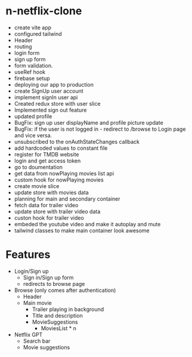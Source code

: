 # n-netflix-clone

- create vite app
- configured tailwind
- Header
- routing
- login form
- sign up form
- form validation.
- useRef hook
- firebase setup
- deploying our app to production
- create SignUp user account
- implement signIn user api
- Created redux store with user slice
- Implemented sign out feature
- updated profile
- BugFix: sign up user displayName and profile picture update
- BugFix: if the user is not logged in - redirect to /browse to Login page and vice versa.
- unsubscribed to the onAuthStateChanges callback
- add hardcoded values to constant file
- register for TMDB website
- login and get access token
- go to doumentation
- get data from nowPlaying movies list api
- custom hook for nowPlaying movies
- create movie slice
- update store with movies data
- planning for main and secondary container
- fetch data for trailer video
- update store with trailer video data
- custon hook for trailer video
- embeded the youtube video and make it autoplay and mute
- tailwind classes to make main container look awesome

# Features

- Login/Sign up
  - Sign in/Sign up form
  - redirects to browse page
- Browse (only comes after authentication)
  - Header
  - Main movie
    - Trailer playing in background
    - Title and description
    - MovieSuggestions
      - MoviesList \* n
- Netflix GPT
  - Search bar
  - Movie suggestions
